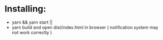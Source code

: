 # Installing:
- yarn && yarn start
  ||
- yarn build and open dist/index.html in browser ( notification system may not work correctly )
